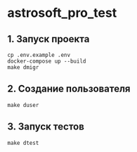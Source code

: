 # astrosoft_pro_test

## 1. Запуск проекта

```
cp .env.example .env
docker-compose up --build
make dmigr
```

## 2. Создание пользователя

```
make duser
```

## 3. Запуск тестов

```
make dtest
```
